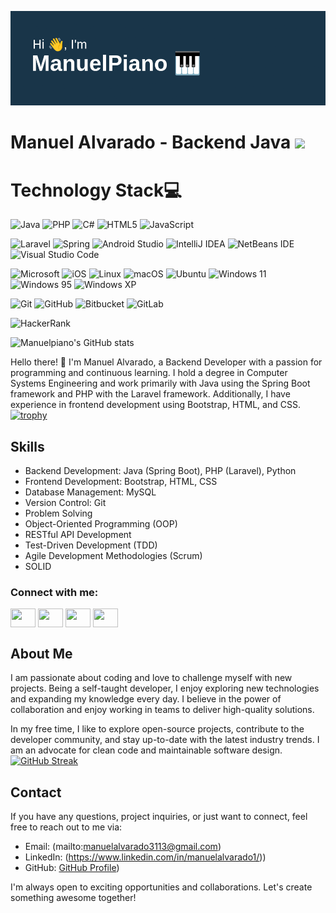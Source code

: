 [![MasterHead](header.png)](github.com/manuelpiano)
# Manuel Alvarado - Backend Java ![](https://komarev.com/ghpvc/?username=manuelpiano)

# Technology Stack💻
![Java](https://img.shields.io/badge/java-%23ED8B00.svg?style=for-the-badge&logo=openjdk&logoColor=white)
![PHP](https://img.shields.io/badge/php-%23777BB4.svg?style=for-the-badge&logo=php&logoColor=white)
![C#](https://img.shields.io/badge/c%23-%23239120.svg?style=for-the-badge&logo=c-sharp&logoColor=white)
![HTML5](https://img.shields.io/badge/html5-%23E34F26.svg?style=for-the-badge&logo=html5&logoColor=white)
![JavaScript](https://img.shields.io/badge/javascript-%23323330.svg?style=for-the-badge&logo=javascript&logoColor=%23F7DF1E)


![Laravel](https://img.shields.io/badge/laravel-%23FF2D20.svg?style=for-the-badge&logo=laravel&logoColor=white)
![Spring](https://img.shields.io/badge/spring-%236DB33F.svg?style=for-the-badge&logo=spring&logoColor=white)
![Android Studio](https://img.shields.io/badge/Android%20Studio-3DDC84.svg?style=for-the-badge&logo=android-studio&logoColor=white)
![IntelliJ IDEA](https://img.shields.io/badge/IntelliJIDEA-000000.svg?style=for-the-badge&logo=intellij-idea&logoColor=white)
![NetBeans IDE](https://img.shields.io/badge/NetBeansIDE-1B6AC6.svg?style=for-the-badge&logo=apache-netbeans-ide&logoColor=white)
![Visual Studio Code](https://img.shields.io/badge/Visual%20Studio%20Code-0078d7.svg?style=for-the-badge&logo=visual-studio-code&logoColor=white)

![Microsoft](https://img.shields.io/badge/Microsoft-0078D4?style=for-the-badge&logo=microsoft&logoColor=white)
![iOS](https://img.shields.io/badge/iOS-000000?style=for-the-badge&logo=ios&logoColor=white)
![Linux](https://img.shields.io/badge/Linux-FCC624?style=for-the-badge&logo=linux&logoColor=black)
![macOS](https://img.shields.io/badge/mac%20os-000000?style=for-the-badge&logo=macos&logoColor=F0F0F0)
![Ubuntu](https://img.shields.io/badge/Ubuntu-E95420?style=for-the-badge&logo=ubuntu&logoColor=white)
![Windows 11](https://img.shields.io/badge/Windows%2011-%230079d5.svg?style=for-the-badge&logo=Windows%2011&logoColor=white)
![Windows 95](https://img.shields.io/badge/Windows%2095-008484?style=for-the-badge&logo=windows95&logoColor=white)
![Windows XP](https://img.shields.io/badge/Windows%20xp-003399?style=for-the-badge&logo=windowsxp&logoColor=white)

![Git](https://img.shields.io/badge/git-%23F05033.svg?style=for-the-badge&logo=git&logoColor=white)
![GitHub](https://img.shields.io/badge/github-%23121011.svg?style=for-the-badge&logo=github&logoColor=white)
![Bitbucket](https://img.shields.io/badge/bitbucket-%230047B3.svg?style=for-the-badge&logo=bitbucket&logoColor=white)
![GitLab](https://img.shields.io/badge/gitlab-%23181717.svg?style=for-the-badge&logo=gitlab&logoColor=white)

![HackerRank](https://img.shields.io/badge/-Hackerrank-2EC866?style=for-the-badge&logo=HackerRank&logoColor=white)




![Manuelpiano's GitHub stats](https://github-readme-stats.vercel.app/api?username=manuelpiano&show_icons=true&theme=cobalt)


Hello there! 👋 I'm Manuel Alvarado, a Backend Developer with a passion for programming and continuous learning. I hold a degree in Computer Systems Engineering and work primarily with Java using the Spring Boot framework and PHP with the Laravel framework. Additionally, I have experience in frontend development using Bootstrap, HTML, and CSS.
[![trophy](https://github-profile-trophy.vercel.app/?username=manuelpiano&theme=onedark)](https://github.com/ryo-ma/github-profile-trophy)

## Skills

- Backend Development: Java (Spring Boot), PHP (Laravel), Python
- Frontend Development: Bootstrap, HTML, CSS
- Database Management: MySQL
- Version Control: Git
- Problem Solving
- Object-Oriented Programming (OOP)
- RESTful API Development
- Test-Driven Development (TDD)
- Agile Development Methodologies (Scrum)
- SOLID

<h3 align="left">Connect with me:</h3>
<p align="left">
<a href="https://twitter.com/Manuelpiano31" target="blank"><img align="center" src="https://cdn.jsdelivr.net/npm/simple-icons@3.0.1/icons/twitter.svg" alt="" height="30" width="40" /></a>
<a href="https://www.linkedin.com/in/manuelalvarado1/" target="blank"><img align="center" src="https://cdn.jsdelivr.net/npm/simple-icons@3.0.1/icons/linkedin.svg" alt="" height="30" width="40" /></a>
<a href="https://www.instagram.com/manuelpiano31/" target="blank"><img align="center" src="https://cdn.jsdelivr.net/npm/simple-icons@3.0.1/icons/instagram.svg" alt="" height="30" width="40" /></a>
<a href="https://www.youtube.com/channel/UCphIVFENRCe04KsPPH3-AJg" target="blank"><img align="center" src="https://cdn.jsdelivr.net/npm/simple-icons@3.0.1/icons/youtube.svg" alt="" height="30" width="40" /></a>
</p>

## About Me

I am passionate about coding and love to challenge myself with new projects. Being a self-taught developer, I enjoy exploring new technologies and expanding my knowledge every day. I believe in the power of collaboration and enjoy working in teams to deliver high-quality solutions.

In my free time, I like to explore open-source projects, contribute to the developer community, and stay up-to-date with the latest industry trends. I am an advocate for clean code and maintainable software design.
[![GitHub Streak](https://github-readme-streak-stats.herokuapp.com?user=manuelpiano&theme=tokyonight&hide_border=true)](https://git.io/streak-stats)

## Contact

If you have any questions, project inquiries, or just want to connect, feel free to reach out to me via:

- Email: (mailto:manuelalvarado3113@gmail.com)
- LinkedIn: (https://www.linkedin.com/in/manuelalvarado1/))
- GitHub: [GitHub Profile](https://github.com/ManuelPiano))

I'm always open to exciting opportunities and collaborations. Let's create something awesome together!
